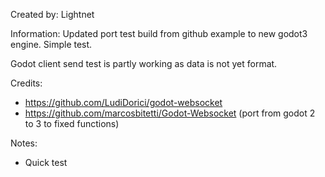 Created by: Lightnet

Information: Updated port test build from github example to new godot3 engine. Simple test.

Godot client send test is partly working as data is not yet format.

Credits: 
 * https://github.com/LudiDorici/godot-websocket
 * https://github.com/marcosbitetti/Godot-Websocket (port from godot 2 to 3 to fixed functions)
 
Notes:
 * Quick test
